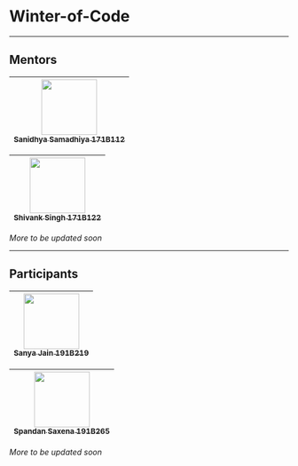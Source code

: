 # Winter-of-Code
----------------------
## Mentors

| [<img src="https://scontent.fknu1-1.fna.fbcdn.net/v/t31.0-8/s960x960/19143201_1907985686140184_6218799578948853732_o.jpg?_nc_cat=101&_nc_ohc=fWJprYl_AFcAQnos62QsYwZkiwjCNJBO2F5g9CNe1x9zxFgrSzoxmZbhw&_nc_ht=scontent.fknu1-1.fna&oh=6e0bbd6c8e9e7a045695f74a2a5a9ded&oe=5EA72B54" width="100px;"/><br/><sub>Sanidhya Samadhiya 171B112](https://github.com/sanidhya2000)<br/>|
| :---: |

| [<img src="https://scontent.fknu1-1.fna.fbcdn.net/v/t1.0-9/27750765_1969429886655295_5645866962138562106_n.jpg?_nc_cat=106&_nc_ohc=qmEi1tCrsrYAQlo9Ue4bpJ43Id0fRbBDj0rtpoly_ViOsTwmr1y5Z1ZoA&_nc_ht=scontent.fknu1-1.fna&oh=1d7ed24058a694d113b7c1288a7840b0&oe=5E725BAF" width="100px;"/><br/><sub>Shivank Singh 171B122](https://github.com/97shivank)<br/>|
| :---: |

*More to be updated soon*

---------------------------------------------------------------------

## Participants


| [<img src="https://scontent.fknu1-1.fna.fbcdn.net/v/t1.0-9/s960x960/67842139_108896530451601_4775781433018941440_o.jpg?_nc_cat=111&_nc_ohc=CQWxFR9IP5EAQme-mE0zmRoJXWr-rWar94JvWkSWgeoKsK5E3RauCTRjQ&_nc_ht=scontent.fknu1-1.fna&oh=b8862baa36d6c28b94710d1894eb5381&oe=5EA30AA1" width="100px;"/><br/><sub>Sanya Jain 191B219](https://github.com/sanya811software3)<br/>|
| :---: |
  
| [<img src="https://scontent.fknu1-1.fna.fbcdn.net/v/t1.0-0/p370x247/75424777_2603723179694332_4918011791876816896_o.jpg?_nc_cat=100&_nc_ohc=aQTfEIxpjCoAQkFQxZLf1bpbIi0wsKQSvMtDKnil9URUQWSufL-omD0lQ&_nc_ht=scontent.fknu1-1.fna&oh=6357f6225dd51fcf03c01bbbe0834203&oe=5EAC10E5" width="100px;"/><br/><sub>Spandan Saxena 191B265](https://github.com/the-rebooted-coder)<br/>|
| :---: |

*More to be updated soon*
